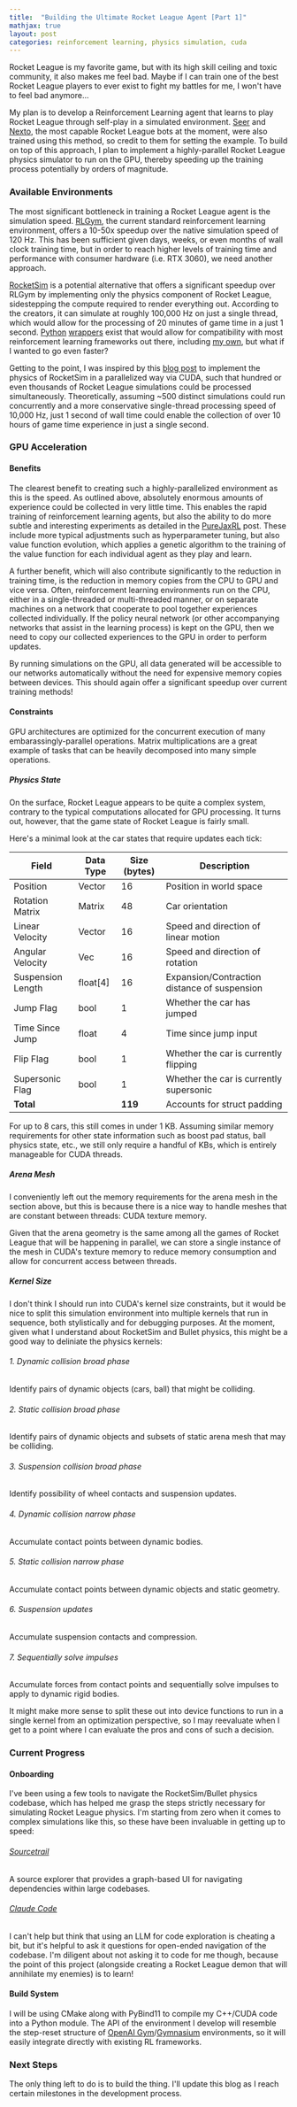 ```yaml
---
title:  "Building the Ultimate Rocket League Agent [Part 1]"
mathjax: true
layout: post
categories: reinforcement learning, physics simulation, cuda
---
```


Rocket League is my favorite game, but with its high skill ceiling and toxic community, it also makes me feel bad. Maybe if I can train one of the best Rocket League players to ever exist to fight my battles for me, I won't have to feel bad anymore...


My plan is to develop a Reinforcement Learning agent that learns to play Rocket League through self-play in a simulated environment. [Seer][seer] and [Nexto][nexto], the most capable Rocket League bots at the moment, were also trained using this method, so credit to them for setting the example. To build on top of this approach, I plan to implement a highly-parallel Rocket League physics simulator to run on the GPU, thereby speeding up the training process potentially by orders of magnitude.

### Available Environments

The most significant bottleneck in training a Rocket League agent is the simulation speed. [RLGym][rlgym], the current standard reinforcement learning environment, offers a 10-50x speedup over the native simulation speed of 120 Hz. This has been sufficient given days, weeks, or even months of wall clock training time, but in order to reach higher levels of training time and performance with consumer hardware (i.e. RTX 3060), we need another approach.

[RocketSim][rocketsim] is a potential alternative that offers a significant speedup over RLGym by implementing only the physics component of Rocket League, sidestepping the compute required to render everything out. According to the creators, it can simulate at roughly 100,000 Hz on just a single thread, which would allow for the processing of 20 minutes of game time in a just 1 second. [Python][rocketpy1] [wrappers][rocketpy2] exist that would allow for compatibility with most reinforcement learning frameworks out there, including [my own][jarl], but what if I wanted to go even faster?

Getting to the point, I was inspired by this [blog post][purejaxrl] to implement the physics of RocketSim in a parallelized way via CUDA, such that hundred or even thousands of Rocket League simulations could be processed simultaneously. Theoretically, assuming ~500 distinct simulations could run concurrently and a more conservative single-thread processing speed of 10,000 Hz, just 1 second of wall time could enable the collection of over 10 hours of game time experience in just a single second.

### GPU Acceleration

#### Benefits

The clearest benefit to creating such a highly-parallelized environment as this is the speed. As outlined above, absolutely enormous amounts of experience could be collected in very little time. This enables the rapid training of reinforcement learning agents, but also the ability to do more subtle and interesting experiments as detailed in the [PureJaxRL][purejaxrl] post. These include more typical adjustments such as hyperparameter tuning, but also value function evolution, which applies a genetic algorithm to the training of the value function for each individual agent as they play and learn.

A further benefit, which will also contribute significantly to the reduction in training time, is the reduction in memory copies from the CPU to GPU and vice versa. Often, reinforcement learning environments run on the CPU, either in a single-threaded or multi-threaded manner, or on separate machines on a network that cooperate to pool together experiences collected individually. If the policy neural network (or other accompanying networks that assist in the learning process) is kept on the GPU, then we need to copy our collected experiences to the GPU in order to perform updates.

By running simulations on the GPU, all data generated will be accessible to our networks automatically without the need for expensive memory copies between devices. This should again offer a significant speedup over current training methods!

#### Constraints

GPU architectures are optimized for the concurrent execution of many embarassingly-parallel operations. Matrix multiplications are a great example of tasks that can be heavily decomposed into many simple operations. 

##### Physics State

On the surface, Rocket League appears to be quite a complex system, contrary to the typical computations allocated for GPU processing. It turns out, however, that the game state of Rocket League is fairly small. 

Here's a minimal look at the car states that require updates each tick:

| Field | Data Type | Size (bytes) | Description |
|-------|-----------|--------------|-------------|
| Position | Vector | 16 | Position in world space |
| Rotation Matrix | Matrix | 48 | Car orientation |
| Linear Velocity | Vector | 16 | Speed and direction of linear motion |
| Angular Velocity | Vec | 16 | Speed and direction of rotation |
| Suspension Length | float[4] | 16 | Expansion/Contraction distance of suspension |
| Jump Flag | bool | 1 | Whether the car has jumped |
| Time Since Jump | float | 4 | Time since jump input |
| Flip Flag | bool | 1 | Whether the car is currently flipping |
| Supersonic Flag | bool | 1 | Whether the car is currently supersonic |
| **Total** | | **119** | Accounts for struct padding |

For up to 8 cars, this still comes in under 1 KB. Assuming similar memory requirements for other state information such as boost pad status, ball physics state, etc., we still only require a handful of KBs, which is entirely manageable for CUDA threads.

##### Arena Mesh

I conveniently left out the memory requirements for the arena mesh in the section above, but this is because there is a nice way to handle meshes that are constant between threads: CUDA texture memory.

Given that the arena geometry is the same among all the games of Rocket League that will be happening in parallel, we can store a single instance of the mesh in CUDA's texture memory to reduce memory consumption and allow for concurrent access between threads.

##### Kernel Size

I don't think I should run into CUDA's kernel size constraints, but it would be nice to split this simulation environment into multiple kernels that run in sequence, both stylistically and for debugging purposes. At the moment, given what I understand about RocketSim and Bullet physics, this might be a good way to deliniate the physics kernels:

###### 1. Dynamic collision broad phase
Identify pairs of dynamic objects (cars, ball) that might be colliding.

###### 2. Static collision broad phase
Identify pairs of dynamic objects and subsets of static arena mesh that may be colliding.

###### 3. Suspension collision broad phase
Identify possibility of wheel contacts and suspension updates.

###### 4. Dynamic collision narrow phase
Accumulate contact points between dynamic bodies.

###### 5. Static collision narrow phase
Accumulate contact points between dynamic objects and static geometry.

###### 6. Suspension updates
Accumulate suspension contacts and compression.

###### 7. Sequentially solve impulses
Accumulate forces from contact points and sequentially solve impulses to apply to dynamic rigid bodies.

It might make more sense to split these out into device functions to run in a single kernel from an optimization perspective, so I may reevaluate when I get to a point where I can evaluate the pros and cons of such a decision.

### Current Progress

#### Onboarding

I've been using a few tools to navigate the RocketSim/Bullet physics codebase, which has helped me grasp the steps strictly necessary for simulating Rocket League physics. I'm starting from zero when it comes to complex simulations like this, so these have been invaluable in getting up to speed:

###### [Sourcetrail][srctrail]
A source explorer that provides a graph-based UI for navigating dependencies within large codebases.

###### [Claude Code][claude]
I can't help but think that using an LLM for code exploration is cheating a bit, but it's helpful to ask it questions for open-ended navigation of the codebase. I'm diligent about not asking it to code for me though, because the point of this project (alongside creating a Rocket League demon that will annihilate my enemies) is to learn!

#### Build System

I will be using CMake along with PyBind11 to compile my C++/CUDA code into a Python module. The API of the environment I develop will resemble the step-reset structure of [OpenAI Gym][openaigym]/[Gymnasium][gymnasium] environments, so it will easily integrate directly with existing RL frameworks.

### Next Steps

The only thing left to do is to build the thing. I'll update this blog as I reach certain milestones in the development process.


[seer]:      https://www.youtube.com/@UltrawideGC/videos
[nexto]:     https://github.com/Rolv-Arild/Necto
[rlgym]:     https://rlgym.org/
[purejaxrl]: https://chrislu.page/blog/meta-disco/
[rocketsim]: https://github.com/ZealanL/RocketSim/
[rocketpy1]: https://github.com/mtheall/RocketSim
[rocketpy2]: https://github.com/uservar/pyrocketsim
[jarl]:      https://github.com/jwmccarthy/JARL
[srctrail]:  https://github.com/CoatiSoftware/Sourcetrail
[claude]:    https://docs.anthropic.com/en/docs/agents-and-tools/claude-code/overview
[openaigym]: https://www.gymlibrary.dev/index.html
[gymnasium]: https://gymnasium.farama.org/